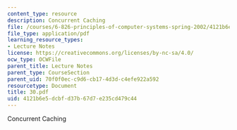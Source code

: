 ```yaml
---
content_type: resource
description: Concurrent Caching
file: /courses/6-826-principles-of-computer-systems-spring-2002/4121b6e5dcbfd37b67d7e235cd479c44_30.pdf
file_type: application/pdf
learning_resource_types:
- Lecture Notes
license: https://creativecommons.org/licenses/by-nc-sa/4.0/
ocw_type: OCWFile
parent_title: Lecture Notes
parent_type: CourseSection
parent_uid: 70f0f0ec-c9d6-cb17-4d3d-c4efe922a592
resourcetype: Document
title: 30.pdf
uid: 4121b6e5-dcbf-d37b-67d7-e235cd479c44
---
```

Concurrent Caching
